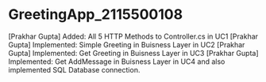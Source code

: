 # GreetingApp_2115500108

[Prakhar Gupta] Added: All 5 HTTP Methods to Controller.cs in UC1
[Prakhar Gupta] Implemented: Simple Greeting in Buisness Layer in UC2
[Prakhar Gupta] Implemented: Get Greeting in Buisness Layer in UC3
[Prakhar Gupta] Implemented: Get AddMessage in Buisness Layer in UC4 and also implemented SQL Database connection.